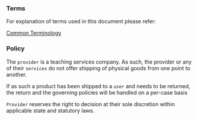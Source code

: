 ### Terms
For explanation of terms used in this document please refer:

[Common Terminology](../common/terminology.md)


### Policy
The `provider` is a teaching services company.
As such, the provider or any of their `services` do not offer
shipping of physical goods from one point to another.

If as such a product has been shipped to a `user` and needs to be 
returned, the return and the governing policies will be handled on a
per-case basis 

`Provider` reserves the right to decision at their sole discretion 
within applicable state and statutory laws.
